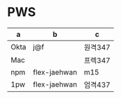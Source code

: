 # PWS

|a|b|c|
|---|---|---|
|Okta|j@f|원격347|
|Mac||프렉347|
|npm|flex-jaehwan|m15|
|1pw|flex-jaehwan|엄격437|



